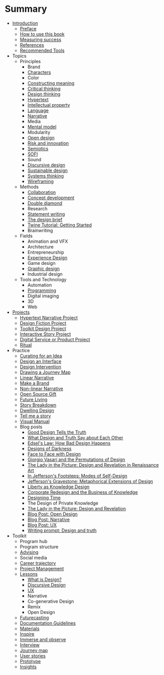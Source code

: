 # Summary

* [Introduction](README.md)
   * [Preface](introduction/preface.md)
   * [How to use this book](introduction/how_to_use_this_book.md)
   * [Measuring success](introduction/measuring_success.md)
   * [References](introduction/references.md)
   * [Recommended Tools](introduction/recommended_tools.md)
* Topics
   * Principles
       * Brand
       * [Characters](topics/characters.md)
       * Color
       * [Constructing meaning](topics/constructing_meaning.md)
       * [Critical thinking](topics/critical_thinking.md)
       * [Design thinking](topics/design_thinking.md)
       * [Hypertext](topics/hypertext.md)
       * [Intellectual property](topics/intellectual_property.md)
       * [Language](topics/language.md)
       * [Narrative](topics/narrative.md)
       * Media
       * [Mental model](topics/mental_model.md)
       * Modularity
       * [Open design](topics/open_design.md)
       * [Risk and innovation](topics/risk_and_innovation.md)
       * [Semiotics](topics/semiotics.md)
       * [SOFI](topics/sofi.md)
       * Sound
       * [Discursive design](topics/discursive_design.md)
       * [Sustainable design](topics/sustainable_design.md)
       * [Systems thinking](topics/systems_thinking.md)
       * [Wireframing](topics/wireframing.md)
   * Methods
       * [Collaboration](topics/collaboration.md)
       * [Concept development](topics/concept_development.md)
       * [Double diamond](topics/double_diamond.md)
       * Research
       * [Statement writing](topics/statement_writing.md)
       * [The design brief](topics/the_design_brief.md)
       * [Twine Tutorial: Getting Started](topics/twine-tutorial-getting-started.md)
       * Brainwriting
   * Fields
       * Animation and VFX
       * Architecture
       * Entrepreneurship
       * [Experience Design](topics/experience_design.md)
       * Game design
       * [Graphic design](topics/graphic_design.md)
       * Industrial design
   * Tools and Technology
       * Automation
       * [Programming](topics/programming.md)
       * Digital imaging
       * 3D
       * Web
* [Projects](projects.md)
   * [Hypertext Narrative Project](projects/hypertext_narrative_project.md)
   * [Design Fiction Project](projects/design_fiction_project.md)
   * [Toolkit Design Project](projects/toolkit_design_project.md)
   * [Interactive Story Project](projects/interactive_story_project.md)
   * [Digital Service or Product Project](projects/digital_service_or_product.md)
   * [Ritual](projects/ritual.md)
* Practice
   * [Curating for an Idea](practice/curating_for_an_idea.md)
   * [Design an Interface](practice/design_an_interface.md)
   * [Design Intervention](practice/design_intervention.md)
   * [Drawing a Journey Map](practice/drawing_a_journey_map.md)
   * [Linear Narrative](practice/linear_narrative.md)
   * [Make a Brand](practice/make_a_brand.md)
   * [Non-linear Narrative](practice/non-linear_narrative.md)
   * [Open Source Gift](practice/open_source_gift.md)
   * [Future Living](practice/future_living.md)
   * [Story Breakdown](practice/story_breakdown.md)
   * [Dwelling Design](practice/dwelling_design.md)
   * [Tell me a story](practice/tell_me_a_story.md)
   * [Visual Manual](practice/visual_manual.md)
   * Blog posts
       * [Good Design Tells the Truth](practice/good_design_tells_the_truth.md)
       * [What Design and Truth Say about Each Other](practice/what_design_and_truth_say_about_each_other.md)
       * [Edsel's Law: How Bad Design Happens](practice/edsels_law_how_bad_design_happens.md)
       * [Designs of Darkness](practice/bad_design.md)
       * [Face to Face with Design](practice/face_to_face_with_design.md)
       * [Giorgio Vasari and the Permutations of Design](practice/giorgio_vasari_and_the_permutations_of_design.md)
       * [The Lady in the Picture: Design and Revelation in Renaissance Art](practice/the_lady_in_the_picture_design_and_revelation_in_r.md)
       * [In Jefferson's Footsteps: Modes of Self-Design](practice/in_jeffersons_footsteps_modes_of_self-design.md)
       * [Jefferson's Gravestone: Metaphorical Extensions of Design](practice/jeffersons_gravestone_metaphorical_extensions_of_d.md)
       * [Liberty as Knowledge Design](practice/liberty_as_knowledge_design.md)
       * [Corporate Redesign and the Business of Knowledge](practice/corporate_redesign_and_the_business_of_knowledge.md)
       * [Designing Time](practice/designing_time.md)
       * The Design of Private Knowledge
       * [The Lady in the Picture: Design and Revelation](the_lady_in_the_picture_design_and_revelation_in_renaissance_art.md)
       * [Blog Post: Open Design](practice/blog_post_open_design.md)
       * [Blog Post: Narrative](practice/blog_post_narrative.md)
       * [Blog Post: UX](practice/blog_post_ux.md)
       * [Writing prompt: Design and truth](practice/writing_prompt_design_and_truth.md)
* Toolkit
   * Program hub
   * Program structure
   * [Advising](toolkit/advising.md)
   * Social media
   * [Career trajectory](toolkit/career_trajectory.md)
   * [Project Management](toolkit/project_management.md)
   * [Lessons](toolkit/lessons.md)
       * [What is Design?](lessons/what_is_design.md)
       * [Discursive Design](lessons/discursive_design.md)
       * [UX](lessons/ux.md)
       * Narrative
       * Co-generative Design
       * Remix
       * Open Design
   * [Futurecasting](toolkit/futurecasting.md)
   * [Documentation Guidelines](toolkit/documentation_guidelines.md)
   * [Materials](toolkit/materials.md)
   * [Inspire](toolkit/inspire.md)
   * [Immerse and observe](toolkit/immerse_and_observe.md)
   * [Interview](toolkit/interview.md)
   * [Journey map](toolkit/journey_map.md)
   * [User stories](toolkit/user_stories.md)
   * [Prototype](toolkit/prototype.md)
   * [Insights](toolkit/insights.md)


